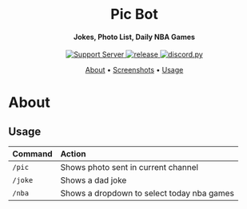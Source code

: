 <h1 align="center">
  <br>
  <a href="https://github.com/yac49/picbot"></a>
  <br>
  Pic Bot
  <br>
</h1>

<h4 align="center">Jokes, Photo List, Daily NBA Games</h4>

<p align="center">
  <a href="https://discord.gg/RA6uASf2">
      <img src="https://discordapp.com/api/guilds/1191591220133232781/widget.png" alt="Support Server">
    </a>
  <a href="https://github.com/yac49/picbot">
     <img src="https://img.shields.io/github/v/release/yac49/picbot" alt="release">
  </a>
  <a href="https://github.com/Rapptz/discord.py/">
     <img src="https://img.shields.io/badge/discord-py-blue.svg" alt="discord.py">
  </a>
</p>

<p align="center">
  <a href="#about">About</a>
  •
  <a href="#screenshots">Screenshots</a>
  •
  <a href="#usage">Usage</a>
</p>

# About
## Usage

| Command                       | Action                                                                                                     |
| :---------------------------- | :--------------------------------------------------------------------------------------------------------- |
| `/pic`  | Shows photo sent in current channel |
| `/joke`  | Shows a dad joke |
| `/nba`  | Shows a dropdown to select today nba games |

